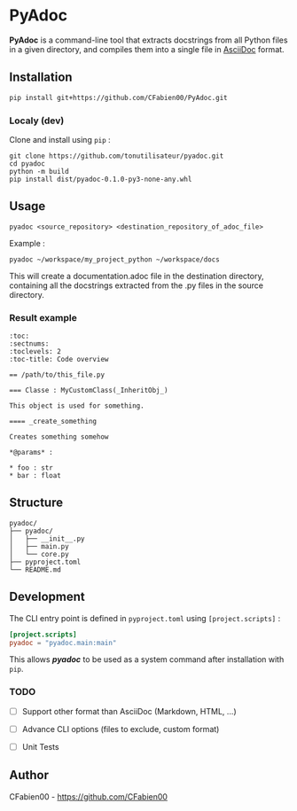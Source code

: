 # PyAdoc

**PyAdoc** is a command-line tool that extracts docstrings from all Python files in a given directory,
and compiles them into a single file in [AsciiDoc](https://asciidoc.org/) format.

## Installation

```bash
pip install git+https://github.com/CFabien00/PyAdoc.git
```

### Localy (dev)

Clone and install using `pip` :

```shell
git clone https://github.com/tonutilisateur/pyadoc.git
cd pyadoc
python -m build
pip install dist/pyadoc-0.1.0-py3-none-any.whl
```

## Usage

```shell
pyadoc <source_repository> <destination_repository_of_adoc_file>
```

Example :

```shell
pyadoc ~/workspace/my_project_python ~/workspace/docs
```

This will create a documentation.adoc file in the destination directory,
containing all the docstrings extracted from the .py files in the source directory.

### Result example

```adoc
:toc:
:sectnums:
:toclevels: 2
:toc-title: Code overview

== /path/to/this_file.py

=== Classe : MyCustomClass(_InheritObj_)

This object is used for something.

==== _create_something

Creates something somehow

*@params* :

* foo : str
* bar : float
```

## Structure

```
pyadoc/
├── pyadoc/
│   ├── __init__.py
│   ├── main.py
│   └── core.py
├── pyproject.toml
└── README.md
```

## Development

The CLI entry point is defined in `pyproject.toml` using `[project.scripts]` :

```toml
[project.scripts]
pyadoc = "pyadoc.main:main"
```

This allows **_pyadoc_** to be used as a system command after installation with `pip`.

### TODO

* [ ] Support other format than AsciiDoc (Markdown, HTML, …)

* [ ] Advance CLI options (files to exclude, custom format)

* [ ] Unit Tests

## Author

CFabien00 - https://github.com/CFabien00